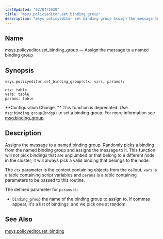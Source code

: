 ```yaml
---
lastUpdated: "02/04/2020"
title: "msys.policyeditor.set_binding_group"
description: "msys policyeditor set binding group Assign the message to a named binding group msys policyeditor set binding group ctx vars params Configuration Change This function is deprecated Use msg binding group bndgp to set a binding group For more information see msg binding group Assigns the message to a named..."
---
```


<a name="lua.ref.msys.policyeditor.set_binding_group"></a> 
## Name

msys.policyeditor.set_binding_group — Assign the message to a named binding group

<a name="idp25059056"></a> 
## Synopsis

`msys.policyeditor.set_binding_group(ctx, vars, params);`

```
ctx: table
vars: table
params: table
```

**Configuration Change. ** This function is deprecated. Use `msg:binding_group(bndgp)` to set a binding group. For more information see [msg:binding_group](/momentum/3/3-reference/3-reference-lua-ref-msg-binding-group).

<a name="idp25064400"></a> 
## Description

Assigns the message to a named binding group. Randomly picks a binding from the named binding group and assigns the message to it. This function will not pick bindings that are unplumbed or that belong to a different node in the cluster; it will always pick a valid binding that belongs to the node.

The `ctx` parameter is the context containing objects from the callout, `vars` is a table containing script variables and `params` is a table containing parameters to be passed to this routine.

The defined parameter for `params` is:

*   `binding_group` the name of the binding group to assign to. If commas appear, it's a list of bindings, and we pick one at random.

<a name="idp25070800"></a> 
## See Also

[msys.policyeditor.set_binding](/momentum/3/3-reference/lua-ref-msys-policyeditor-set-binding)